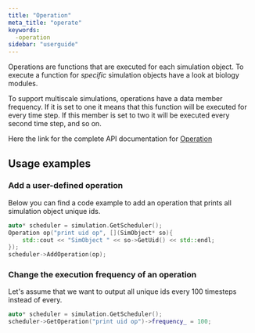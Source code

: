 ```yaml
---
title: "Operation"
meta_title: "operate"
keywords:
  -operation
sidebar: "userguide"
---
```


Operations are functions that are executed for each simulation object.
To execute a function for *specific* simulation objects have a look at
biology modules.

To support multiscale simulations, operations have a data member frequency.
If it is set to one it means that this function will be executed for every
time step. If this member is set to two it will be executed every second time
step, and so on.

Here the link for the complete API documentation for [Operation](https://biodynamo.github.io/api/structbdm_1_1Operation.html)

## Usage examples

### Add a user-defined operation

Below you can find a code example to add an operation that prints all
simulation object unique ids.

```cpp
auto* scheduler = simulation.GetScheduler();
Operation op("print uid op", [](SimObject* so){
    std::cout << "SimObject " << so->GetUid() << std::endl;
});
scheduler->AddOperation(op);
```

### Change the execution frequency of an operation

Let's assume that we want to output all unique ids every 100 timesteps instead
of every.

```cpp
auto* scheduler = simulation.GetScheduler();
scheduler->GetOperation("print uid op")->frequency_ = 100;
```
